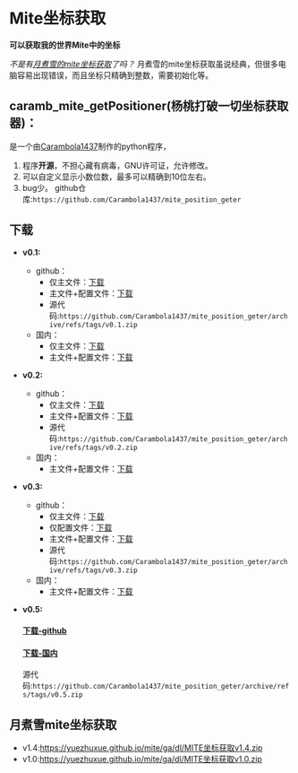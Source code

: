 # Mite坐标获取
**可以获取我的世界Mite中的坐标**

*不是有[月煮雪的mite坐标获取](https://yuezhuxue.github.io/mite/ga/xyz.html)了吗？*
月煮雪的mite坐标获取虽说经典，但很多电脑容易出现错误，而且坐标只精确到整数，需要初始化等。
## caramb_mite_getPositioner(杨桃打破一切坐标获取器)：
是一个由[Carambola1437](https://github.com/Carambola1437)制作的python程序，
1. 程序**开源**，不担心藏有病毒，GNU许可证，允许修改。
2. 可以自定义显示小数位数，最多可以精确到10位左右。
3. bug少。
github仓库:`https://github.com/Carambola1437/mite_position_geter`

## 下载
- **v0.1:**
  - github：
    - 仅主文件：[下载](https://github.com/Carambola1437/mite_position_geter/releases/download/v0.1/main.exe)
    - 主文件+配置文件：[下载](https://github.com/Carambola1437/mite_position_geter/releases/download/v0.1/config+main.7z)
    - 源代码:`https://github.com/Carambola1437/mite_position_geter/archive/refs/tags/v0.1.zip`
  - 国内：
    - 仅主文件：[下载](https://gitcode.com/Carambola1437/MiteGetPos/releases/download/v0.1/main.exe)
    - 主文件+配置文件：[下载](https://gitcode.com/Carambola1437/MiteGetPos/releases/download/v0.1/ConfigAndMain.7z)

- **v0.2:**
  - github：
    - 仅主文件：[下载](https://github.com/Carambola1437/mite_position_geter/releases/download/v0.2/main.exe)
    - 主文件+配置文件：[下载](https://github.com/Carambola1437/mite_position_geter/releases/download/v0.2/MitePositionGeter.7z)
    - 源代码:`https://github.com/Carambola1437/mite_position_geter/archive/refs/tags/v0.2.zip`
  - 国内：
    - 主文件+配置文件：[下载](https://gitcode.com/Carambola1437/MiteGetPos/releases/download/v0.2/MitePositionGeter.7z)

- **v0.3:**
  - github：
    - 仅主文件：[下载](https://github.com/Carambola1437/mite_position_geter/releases/download/v0.3/main.exe)
    - 仅配置文件：[下载](https://github.com/Carambola1437/mite_position_geter/releases/download/v0.3/config.json)
    - 主文件+配置文件：[下载](https://github.com/Carambola1437/mite_position_geter/releases/download/v0.3/MitePositionGeter.7z)
    - 源代码:`https://github.com/Carambola1437/mite_position_geter/archive/refs/tags/v0.3.zip`
  - 国内：
    - 主文件+配置文件：[下载](https://gitcode.com/Carambola1437/MiteGetPos/releases/download/v0.3/MitePositionGeter.7z)

- **v0.5:**

    #### [下载-github](https://github.com/Carambola1437/mite_position_geter/releases/download/v0.5/MPGr.exe)
    
    #### [下载-国内](https://gitcode.com/Carambola1437/MiteGetPos/releases/download/v0.5/MPGr.exe)
    源代码:`https://github.com/Carambola1437/mite_position_geter/archive/refs/tags/v0.5.zip`


## 月煮雪mite坐标获取
- v1.4:https://yuezhuxue.github.io/mite/ga/dl/MITE坐标获取v1.4.zip
- v1.0:https://yuezhuxue.github.io/mite/ga/dl/MITE坐标获取v1.0.zip




